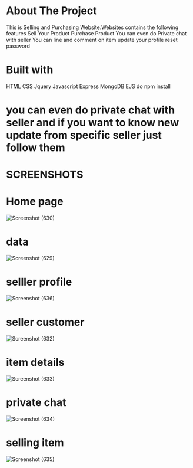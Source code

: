# About The Project
This is Selling and Purchasing Website.Websites contains the following features
Sell Your Product
Purchase Product
You can even do Private chat with seller
You can line and comment on item
update your profile
reset password

# Built with
  HTML
  CSS
  Jquery
  Javascript
  Express
  MongoDB
  EJS
do npm install


# you can even do private chat with seller and if you want to know new update from specific seller  just follow them

# SCREENSHOTS

# Home page

![Screenshot (630)](https://user-images.githubusercontent.com/57061366/79704840-f432cd80-82d0-11ea-904c-b08f1f3bf5e2.png)

# data


![Screenshot (629)](https://user-images.githubusercontent.com/57061366/79704962-79b67d80-82d1-11ea-9d63-856c70703508.png)

# selller profile

![Screenshot (636)](https://user-images.githubusercontent.com/57061366/79705277-bcc52080-82d2-11ea-9eb5-e2aab6a05403.png)

# seller customer



![Screenshot (632)](https://user-images.githubusercontent.com/57061366/79705009-a66a9500-82d1-11ea-9089-868d3885f8e0.png)


# item details


![Screenshot (633)](https://user-images.githubusercontent.com/57061366/79705028-c437fa00-82d1-11ea-9b20-72dab81418d7.png)



# private chat


![Screenshot (634)](https://user-images.githubusercontent.com/57061366/79705048-dc0f7e00-82d1-11ea-8e45-5734a0ef9e09.png)


# selling item



![Screenshot (635)](https://user-images.githubusercontent.com/57061366/79705069-ef224e00-82d1-11ea-95a6-d707c86b98ac.png)

